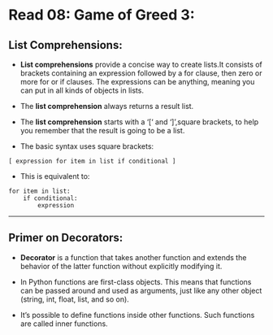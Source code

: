 # Read 08: Game of Greed 3:

## List Comprehensions:

* **List comprehensions** provide a concise way to create lists.It consists of brackets containing an expression followed by a for clause, then zero or more for or if clauses. The expressions can be anything, meaning you can put in all kinds of objects in lists.

* The **list comprehension** always returns a result list.

* The **list comprehension** starts with a ‘[‘ and ‘]’,square brackets, to help you remember that the result is going to be a list.

* The basic syntax uses square brackets:

``` 
[ expression for item in list if conditional ]
```

* This is equivalent to:

```
for item in list:
    if conditional:
        expression  
```

--------------------------------------------------------------------

## Primer on Decorators:

*  **Decorator** is a function that takes another function and extends the behavior of the latter function without explicitly modifying it.
 
* In Python functions are first-class objects. This means that functions can be passed around and used as arguments, just like any other object (string, int, float, list, and so on).

* It’s possible to define functions inside other functions. Such functions are called inner functions.